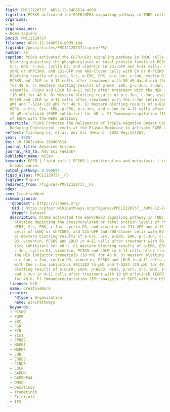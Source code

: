 ```yaml
---
figid: PMC12120737__ADVS-12-2408514-g009
figtitle: PCSK9 activated the EGFR/HER3 signaling pathway in TNBC cells
organisms:
- NA
organisms_ner:
- Homo sapiens
pmcid: PMC12120737
filename: ADVS-12-2408514-g009.jpg
figlink: /pmc/articles/PMC12120737/figure/F5/
number: F5
caption: PCSK9 activated the EGFR/HER3 signaling pathway in TNBC cells. A) Western
  blotting depicting the phosphorylated or total protein levels of PCSK9, EGFR, HER3,
  Src, ERK, c‐Jun, cyclin D3, and vimentin in 231‐GFP and 4–11 cells, 4–11 cells of
  shNC or shPCSK9, and 231‐GFP and 468‐Clover cells with EV or O‐PCSK9. B) Western
  blotting results of p‐Src, Src, p‐ERK, ERK, p‐c‐Jun, c‐Jun, cyclin D3, vimentin,
  PCSK9 and LDLR in 4–11 cells after treatment with 50 nM dasatinib (Src inhibitor)
  for 48 h. C) Western blotting results of p‐ERK, ERK, p‐c‐Jun, c‐Jun, cyclin D3,
  vimentin, PCSK9 and LDLR in 4–11 cells after treatment with the MEK inhibitor trametinib
  (10 nM) for 48 h. D) Western blotting results of p‐c‐Jun, c‐Jun, cyclin D3, vimentin,
  PCSK9 and LDLR in 4–11 cells after treatment with the c‐Jun inhibitors SR11302 (5
  µM) and T‐5224 (20 µM) for 48 h. E) Western blotting results of p‐EGFR, EGFR, p‐HER3,
  HER3, p‐Src, Src, ERK, p‐ERK, p‐c‐Jun, and c‐Jun in 4–11 cells after treatment with
  10 µM erlotinib (EGFR inhibitor) for 48 h. F) Immunoprecipitation (IP) analysis
  of EGFR with the HER3 antibody
papertitle: PCSK9 Promotes the Malignancy of Triple‐negative Breast Cancer Cells by
  Reducing Cholesterol Levels at the Plasma Membrane to Activate EGFR and HER3
reftext: Tianhong Li, et al. Adv Sci (Weinh). 2025 May;12(20).
year: '2025'
doi: 10.1002/advs.202408514
journal_title: Advanced Science
journal_nlm_ta: Adv Sci (Weinh)
publisher_name: Wiley
keywords: EGFR | lipid raft | PCSK9 | proliferation and metastasis | triple‐negative
  breast cancer
automl_pathway: 0.560694
figid_alias: PMC12120737__F5
figtype: Figure
redirect_from: /figures/PMC12120737__F5
ndex: ''
seo: CreativeWork
schema-jsonld:
  '@context': https://schema.org/
  '@id': https://pfocr.wikipathways.org/figures/PMC12120737__ADVS-12-2408514-g009.html
  '@type': Dataset
  description: PCSK9 activated the EGFR/HER3 signaling pathway in TNBC cells. A) Western
    blotting depicting the phosphorylated or total protein levels of PCSK9, EGFR,
    HER3, Src, ERK, c‐Jun, cyclin D3, and vimentin in 231‐GFP and 4–11 cells, 4–11
    cells of shNC or shPCSK9, and 231‐GFP and 468‐Clover cells with EV or O‐PCSK9.
    B) Western blotting results of p‐Src, Src, p‐ERK, ERK, p‐c‐Jun, c‐Jun, cyclin
    D3, vimentin, PCSK9 and LDLR in 4–11 cells after treatment with 50 nM dasatinib
    (Src inhibitor) for 48 h. C) Western blotting results of p‐ERK, ERK, p‐c‐Jun,
    c‐Jun, cyclin D3, vimentin, PCSK9 and LDLR in 4–11 cells after treatment with
    the MEK inhibitor trametinib (10 nM) for 48 h. D) Western blotting results of
    p‐c‐Jun, c‐Jun, cyclin D3, vimentin, PCSK9 and LDLR in 4–11 cells after treatment
    with the c‐Jun inhibitors SR11302 (5 µM) and T‐5224 (20 µM) for 48 h. E) Western
    blotting results of p‐EGFR, EGFR, p‐HER3, HER3, p‐Src, Src, ERK, p‐ERK, p‐c‐Jun,
    and c‐Jun in 4–11 cells after treatment with 10 µM erlotinib (EGFR inhibitor)
    for 48 h. F) Immunoprecipitation (IP) analysis of EGFR with the HER3 antibody
  license: CC0
  name: CreativeWork
  creator:
    '@type': Organization
    name: WikiPathways
  keywords:
  - PCSK9
  - EGFR
  - SRC
  - FGR
  - FYN
  - YES1
  - EPHB2
  - MAPK1
  - MAPK3
  - JUN
  - ERBB3
  - CCND3
  - LDLR
  - GAPDH
  - GAPDHP44
  - DMSO
  - Dasatinib
  - Trametinib
  - Erlotinib
  - IP3
---
```

